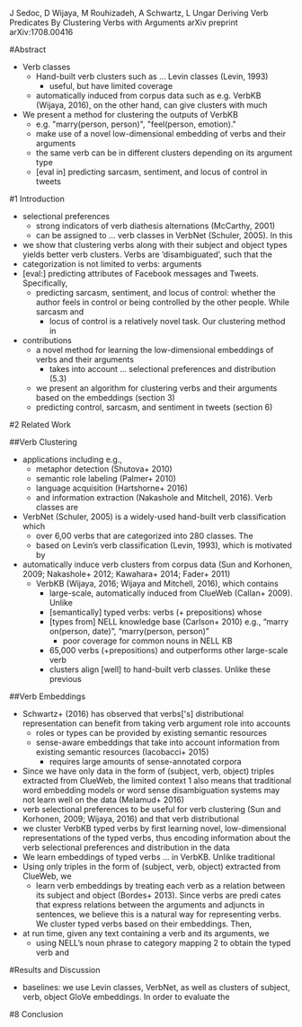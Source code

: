 J Sedoc, D Wijaya, M Rouhizadeh, A Schwartz, L Ungar
Deriving Verb Predicates By Clustering Verbs with Arguments
arXiv preprint arXiv:1708.00416

#Abstract

* Verb classes
  * Hand-built verb clusters such as ... Levin classes (Levin, 1993)
    * useful, but have limited coverage
  * automatically induced from corpus data such as
    e.g. VerbKB (Wijaya, 2016), on the other hand, can give clusters with much
* We present a method for clustering the outputs of VerbKB
  * e.g.  "marry(person, person)", "feel(person, emotion)."
  * make use of a novel low-dimensional embedding of verbs and their arguments
  * the same verb can be in different clusters depending on its argument type
  * [eval in] predicting sarcasm, sentiment, and locus of control in tweets

#1 Introduction

* selectional preferences
  * strong indicators of verb diathesis alternations (McCarthy, 2001)
  * can be assigned to ... verb classes in VerbNet (Schuler, 2005). In this
* we show that clustering verbs along with their subject and object types
  yields better verb clusters. Verbs are ’disambiguated’, such that the
* categorization is not limited to verbs: arguments
* [eval:] predicting attributes of Facebook messages and Tweets. Specifically,
  * predicting sarcasm, sentiment, and locus of control: whether the author
    feels in control or being controlled by the other people. While sarcasm and
    * locus of control is a relatively novel task. Our clustering method in
* contributions
  * a novel method for learning the low-dimensional embeddings of verbs and
    their arguments
    * takes into account ... selectional preferences and distribution (5.3)
  * we present an algorithm for clustering verbs and their arguments based on
    the embeddings (section 3)
  * predicting control, sarcasm, and sentiment in tweets (section 6)

#2 Related Work

##Verb Clustering

* applications including e.g.,
  * metaphor detection (Shutova+ 2010)
  * semantic role labeling (Palmer+ 2010)
  * language acquisition (Hartshorne+ 2016)
  * and information extraction (Nakashole and Mitchell, 2016). Verb classes are
* VerbNet (Schuler, 2005) is a widely-used hand-built verb classification which
  * over 6,00 verbs that are categorized into 280 classes. The
  * based on Levin’s verb classification (Levin, 1993), which is motivated by
* automatically induce verb clusters from corpus data
  (Sun and Korhonen, 2009; Nakashole+ 2012; Kawahara+ 2014; Fader+ 2011)
  * VerbKB (Wijaya, 2016; Wijaya and Mitchell, 2016), which contains
    * large-scale, automatically induced from ClueWeb (Callan+ 2009). Unlike
    * [semantically] typed verbs: verbs (+ prepositions) whose
    * [types from] NELL knowledge base (Carlson+ 2010)
      e.g., “marry on(person, date)”, “marry(person, person)”
      * poor coverage for common nouns in NELL KB
    * 65,000 verbs (+prepositions) and outperforms other large-scale verb
    * clusters align [well] to hand-built verb classes. Unlike these previous

##Verb Embeddings

* Schwartz+ (2016) has observed that verbs['s] distributional representation
  can benefit from taking verb argument role into accounts
  * roles or types can be provided by existing semantic resources
  * sense-aware embeddings that take into account information from existing
    semantic resources (Iacobacci+ 2015)
    * requires large amounts of sense-annotated corpora
* Since we have only data in the form of (subject, verb, object) triples
  extracted from ClueWeb, the limited context 1 also means that traditional
  word embedding models or word sense disambiguation systems may not learn well
  on the data (Melamud+ 2016)
* verb selectional preferences to be useful for verb clustering
  (Sun and Korhonen, 2009; Wijaya, 2016) and that verb distributional
* we cluster VerbKB typed verbs by first learning novel, low-dimensional
  representations of the typed verbs, thus encoding information about the verb
  selectional preferences and distribution in the data
* We learn embeddings of typed verbs ... in VerbKB. Unlike traditional
* Using only triples in the form of (subject, verb, object) extracted from
  ClueWeb, we
  * learn verb embeddings by treating each verb as a relation between its
    subject and object (Bordes+ 2013). Since verbs are predi cates that express
    relations between the arguments and adjuncts in sentences, we believe this
    is a natural way for representing verbs.  We cluster typed verbs based on
    their embeddings. Then,
* at run time, given any text containing a verb and its arguments, we
  * using NELL’s noun phrase to category mapping 2 to obtain the typed verb and

#Results and Discussion

* baselines: we use Levin classes, VerbNet, as well as
  clusters of subject, verb, object GloVe embeddings. In order to evaluate the

#8 Conclusion

